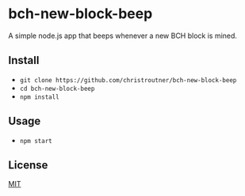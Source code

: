 # bch-new-block-beep

A simple node.js app that beeps whenever a new BCH block is mined.

## Install

- `git clone https://github.com/christroutner/bch-new-block-beep`
- `cd bch-new-block-beep`
- `npm install`

## Usage
- `npm start`

## License

[MIT](LICENSE.md)

